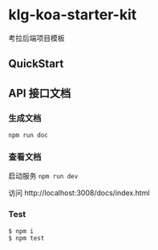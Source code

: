# klg-koa-starter-kit
考拉后端项目模板

## QuickStart

<!-- add docs here for user -->


## API 接口文档

### 生成文档
`npm run doc`

### 查看文档
启动服务 `npm run dev`

访问 http://localhost:3008/docs/index.html

### Test

```bash
$ npm i
$ npm test
```

